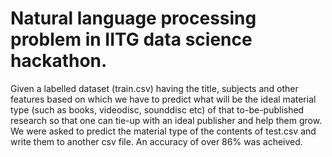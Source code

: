 # Natural language processing problem in IITG data science hackathon.
Given a labelled dataset (train.csv) having the title, subjects and other features based on which we have to predict what will be the ideal material type  (such as books, videodisc, sounddisc etc) of that to-be-published research so that one can tie-up with an ideal publisher and help them grow.
We were asked to predict the material type of the contents of test.csv and write them to another csv file.
An accuracy of over 86% was acheived.
